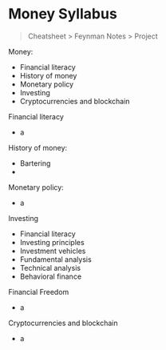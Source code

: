 # Money Syllabus

> Cheatsheet > Feynman Notes > Project

Money:
- Financial literacy
- History of money
- Monetary policy
- Investing
- Cryptocurrencies and blockchain

Financial literacy
- a

History of money:
- Bartering
- 

Monetary policy:
- a

Investing
- Financial literacy
- Investing principles
- Investment vehicles
- Fundamental analysis
- Technical analysis
- Behavioral finance

Financial Freedom
- a

Cryptocurrencies and blockchain
- a
